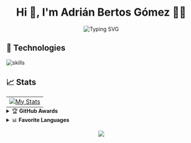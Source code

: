 <!--
##########################################################################################################
##########################################################################################################
##########################################################################################################


    ######                                                             #####
    ########                                                           #######                     
    ###  ####                                                          ##    ##                                            
    ###    ###                                                         ##    ###
    ###    ###  ###   ###  #########  ###   ###  ##     ##  ###   ###  ##     ###   ######    ###   ###
    ###    ###  ###   ###  #########  ###   ###  ##    ##   ###   ###  ##     ###  ########   ###   ###
    ###   ####  ###   ###  #########  ###   ###  ##   ##    ###   ###  ##     ###  ##    ###  ###   ###
    ########    ###   ###  ## ### ##  ###   ###  ##  ##     ###   ###  ##     ###  ##     ##  ###   ### 
    #######     ###   ###  ## ### ##  ###   ###  #####      ###   ###  ##     ###  ##     ##  ###   ###
    ###         ###   ###  ## ### ##  ###   ###  #####      ###   ###  ##     ###  #########  ###   ### 
    ###         ###   ###  ## ### ##  ###   ###  ######      ########  ##     ##   ##         ###   ###
    ###         ###   ###  ## ### ##  ###   ###  ##  ###          ###  ##    ###   ##          ##   ## 
    ###         ###   ###  ## ### ##  ###   ###  ##   ###         ###  ##   ###    ###   ###   ### ###    
    ###         #########  ## ### ##  #########  ##    ###        ###  #######      #######     #####  
    ###           #####    ## ### ##    #####    ##     ###       ###  ######         ###        ###
                                                                 ###     
                                                              ####


##########################################################################################################
##########################################################################################################
##########################################################################################################
-->

<!-- Readme Typing SVG - https://github.com/denvercoder1/readme-typing-svg -->

<h1 align="center">Hi 👋, I'm Adrián Bertos Gómez 👨‍💻</h1>
<div align="center">
    <img src="https://readme-typing-svg.demolab.com?font=Roboto&size=30&pause=1000&color=82aaff&width=435&center=true&vCenter=true&lines=PumukyDev;Open-Source+Enthusiast;Cybersecurity;Firefox+❤️;AI+Research+Interested;Automation+Seeker;Privacy;Network+Config+Tinkerer" alt="Typing SVG"/>
</div>



## 🔧 Technologies

![skills](https://skillicons.dev/icons?i=html,css,js,php,git,bash,arch&theme=dark)


## 📈 Stats

<table style="border:none;margin:0 auto">
  <tr style="border:none;">
    <td style="border:none;"><a target="_blank" href="https://github.com/anuraghazra/github-readme-stats"><img src="https://github-readme-stats.vercel.app/api?username=PumukyDev&include_all_commits=true&count_private=true&show_icons=true&theme=blueberry-duo&title_color=89ddff&text_color=82aaff&bg_color=0000&ring_color=82aaff&hide_border=true&border_radius=2.9&number_format=long&custom_title=PumukyDev%27s%20Github%20Stats" alt="My Stats"/></a></td>
  </tr>
</table>


<details>
    <summary>🏆 <b>GitHub Awards</b></summary><br/>

<div>
 
 ![trophy](https://github-profile-trophy.vercel.app/?username=PumukyDev&title=Stars,Followers,Commits&no-bg=true&no-frame=true&theme=discord)
 
</div>

</details>

<details>
    <summary>📊 <b>Favorite Languages</b></summary><br/>

![Top Langs](https://github-readme-stats.vercel.app/api/top-langs/?username=PumukyDev&layout=compact&count_private=true&show_icons=true&theme=blueberry-duo&title_color=89ddff&text_color=82aaff&bg_color=0000&ring_color=82aaff&hide_border=true&border_radius=2.9)




</details>

<!--
<a href="https://git.io/typing-svg"><img src="https://readme-typing-svg.demolab.com?font=Fira+Code&pause=1000&width=435&lines==>" alt="Typing SVG" /></a>
-->

<p align='center'>
    <a href="https://visitorbadge.io/status?path=https%3A%2F%2Fgithub.com%2FPumukyDev">
        <img src="https://api.visitorbadge.io/api/visitors?path=https%3A%2F%2Fgithub.com%2FPumukyDev&labelColor=%23263759&countColor=%2382aaff&style=flat" />
    </a>
</p>

